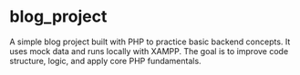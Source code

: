 # blog_project
A simple blog project built with PHP to practice basic backend concepts. It uses mock data and runs locally with XAMPP. The goal is to improve code structure, logic, and apply core PHP fundamentals.
